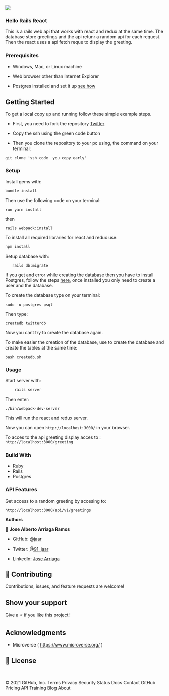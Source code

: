 ![](https://img.shields.io/badge/Microverse-blueviolet)

### Hello Rails React

This is a rails web api that works with react and redux at the same time. The database store greetings and the api retunr a random api for each request. Then the react uses a api fetch reque to display the greeting.


### Prerequisites

- Windows, Mac, or Linux machine 

- Web browser other than Internet Explorer

- Postgres installed and set it up [see how](https://www.digitalocean.com/community/tutorials/how-to-install-postgresql-on-ubuntu-20-04-quickstart)


## Getting Started

To get a local copy up and running follow these simple example steps.

- First, you need to fork the repository [Twitter](git@github.com:JAAR91/hello-rails-react.git)

- Copy the ssh using the green code button

- Then you clone the repository to your pc using, the command on your terminal:

```
git clone 'ssh code  you copy early'
```

### Setup

Install gems with:

```
bundle install
```

Then use the following code on your terminal:

```
run yarn install
```

then

```
rails webpack:install
```

To install all required libraries for react and redux use:
```
npm install
```

Setup database with:

```
   rails db:migrate
```

If you get and error while creating the database then you have to install Postgres, follow the steps [here](https://www.digitalocean.com/community/tutorials/how-to-install-postgresql-on-ubuntu-20-04-quickstart), once installed you only need to create a user and the database.

To create the database type on your terminal:
```
sudo -u postgres psql
```
Then type:
```
createdb twitterdb
```
Now you cant try to create the database again.

To make easier the creation of the database, use to create the database and create the tables at the same time:
```
bash createdb.sh
```

### Usage

Start server with:

```
    rails server
```

Then enter:
```
./bin/webpack-dev-server
```
This will run the react and redux server.

Now you can open `http://localhost:3000/` in your browser.

To acces to the api greeting display acces to :
`http://localhost:3000/greeting`

### Build With

- Ruby 
- Rails
- Postgres

### API Features

Get access to a random greeting by accesing to:
```
http://localhost:3000/api/v1/greetings
```


**Authors**

👤 **Jose Alberto Arriaga Ramos**

- GitHub: [@jaar](https://github.com/jaar91 )

- Twitter: [@91_jaar](https://twitter.com/91_jaar )

- LinkedIn: [Jose Arriaga](https://www.linkedin.com/in/jaar/)
​

## 🤝 Contributing

Contributions, issues, and feature requests are welcome!

## Show your support


Give a ⭐️ if you like this project!


## Acknowledgments

- Microverse ( https://www.microverse.org/ )

## 📝 License

​
 
© 2021 GitHub, Inc.
Terms
Privacy
Security
Status
Docs
Contact GitHub
Pricing
API
Training
Blog
About
